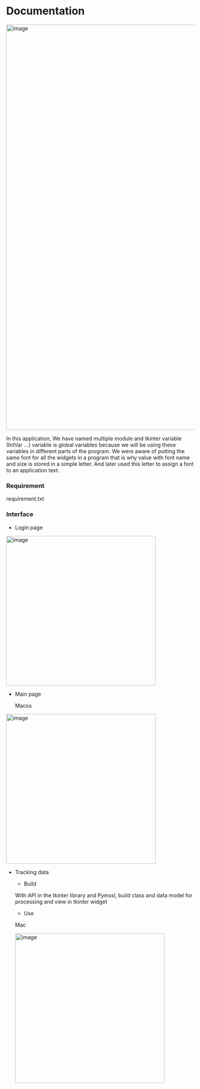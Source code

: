 # Documentation

<img width="1084" alt="image" src="https://github.com/DatMinhLeChon/ce_p3.py/assets/93373784/f1ad7308-971a-42ca-b4a0-ea5ca8902214">


  In this application, We have named multiple module and tkinter variable (IntVar ...) variable is global variables because we will be using these variables in different parts of the program. We were aware of putting the same font for all the widgets in a program that is why value with font name and size is stored in a simple letter. And later used this letter to assign a font to an application text.

### Requirement

  requirement.txt
  
### Interface

  - Login page
  
  <img width="400" alt="image" src ="https://github.com/DatMinhLeChon/CE_GUI/assets/93373784/09648b41-b345-4cbe-a6b1-32b762067086">

  - Main page
    
    Macos
    
  <img width="400" alt="image" src="https://github.com/DatMinhLeChon/CE.P3_LASER.Py/assets/93373784/23f07b6f-5eaf-43c6-b438-e07109da4fe9">


  - Tracking data
    
    * Build
      
    With API in the tkinter library and Pymssl, build class and data model for processing and view in tkinter widget
    
    * Use
      
    Mac
  
    <img width="400" alt="image" src="https://github.com/DatMinhLeChon/CE.P3_LASER.Py/assets/93373784/3d010900-cb1d-4721-99a9-193f64b29a82">

  
